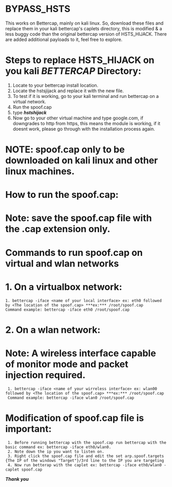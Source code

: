 # BYPASS_HSTS   

This works on Bettercap, mainly on kali linux. So, download these files and replace them in your kali bettercap's caplets directory, this is modified & a less buggy code than the original
bettercap version of HSTS_HIJACK. There are added additional payloads to it, feel free to explore.

# Steps to replace HSTS_HIJACK on you kali ***BETTERCAP*** Directory:

1. Locate to your bettercap install location.
2. Locate the hstsjijack and replace it with the new file.
3. To test if it is working, go to your kali terminal and run bettercap on a virtual network.
4. Run the spoof.cap
5. type ***hstshijack***
6. Now go to your other virtual machine and type google.com, if downgrades to http from https, this means the module is working, if it doesnt work, please go through with the installation process again.

# NOTE: spoof.cap only to be downloaded on kali linux and other linux machines.

# How to run the spoof.cap:

# Note: save the spoof.cap file with the .cap extension only. 

# Commands to run spoof.cap on virtual and wlan networks

# 1. On a virtualbox network:
    
    1. bettercap -iface <name of your local interface> ex: eth0 followed by <The location of the spoof.cap> ***ex:*** /root/spoof.cap
    Command example: bettercap -iface eth0 /root/spoof.cap
    
 # 2. On a wlan network:
 
   # Note: A wireless interface capable of monitor mode and packet injection required. 
 
     1. bettercap -iface <name of your wirreless interface> ex: wlan00 followed by <The location of the spoof.cap> ***ex:*** /root/spoof.cap
     Command example: bettercap -iface wlan0 /root/spoof.cap
     
  # Modification of spoof.cap file is important:
      
     1. Before running bettercap with the spoof.cap run bettercap with the basic command ex: bettercap -iface eth0/wlan0.
     2. Note down the ip you want to listen on.
     3. Right click the spoof.cap file and edit the set arp.spoof.targets {The IP of the windows "Target"}/3rd line to the IP you are targeting
     4. Now run betterap with the caplet ex: bettercap -iface eth0/wlan0 -caplet spoof.cap


***Thank you***
